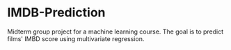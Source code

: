 # IMDB-Prediction
Midterm group project for a machine learning course. The goal is to predict films' IMBD score using multivariate regression.
